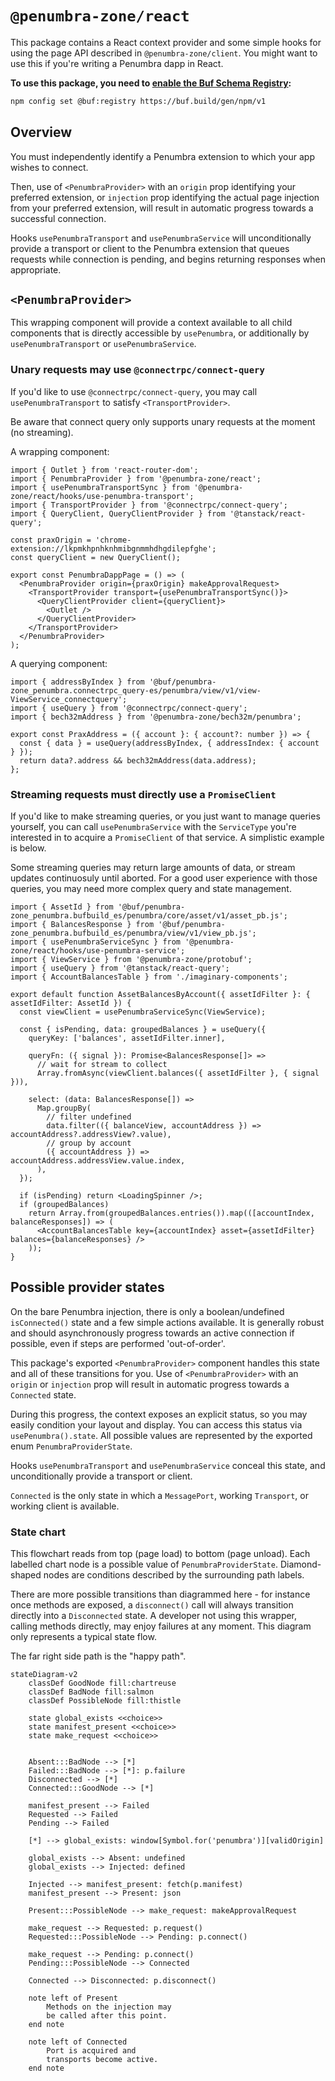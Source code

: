 # `@penumbra-zone/react`

This package contains a React context provider and some simple hooks for using
the page API described in `@penumbra-zone/client`. You might want to use this if
you're writing a Penumbra dapp in React.

**To use this package, you need to [enable the Buf Schema Registry](https://buf.build/docs/bsr/generated-sdks/npm):**

```sh
npm config set @buf:registry https://buf.build/gen/npm/v1
```

## Overview

You must independently identify a Penumbra extension to which your app wishes to
connect.

Then, use of `<PenumbraProvider>` with an `origin` prop identifying your
preferred extension, or `injection` prop identifying the actual page injection
from your preferred extension, will result in automatic progress towards a
successful connection.

Hooks `usePenumbraTransport` and `usePenumbraService` will unconditionally
provide a transport or client to the Penumbra extension that queues requests
while connection is pending, and begins returning responses when appropriate.

## `<PenumbraProvider>`

This wrapping component will provide a context available to all child components
that is directly accessible by `usePenumbra`, or additionally by
`usePenumbraTransport` or `usePenumbraService`.

### Unary requests may use `@connectrpc/connect-query`

If you'd like to use `@connectrpc/connect-query`, you may call
`usePenumbraTransport` to satisfy `<TransportProvider>`.

Be aware that connect query only supports unary requests at the moment (no
streaming).

A wrapping component:

```tsx
import { Outlet } from 'react-router-dom';
import { PenumbraProvider } from '@penumbra-zone/react';
import { usePenumbraTransportSync } from '@penumbra-zone/react/hooks/use-penumbra-transport';
import { TransportProvider } from '@connectrpc/connect-query';
import { QueryClient, QueryClientProvider } from '@tanstack/react-query';

const praxOrigin = 'chrome-extension://lkpmkhpnhknhmibgnmmhdhgdilepfghe';
const queryClient = new QueryClient();

export const PenumbraDappPage = () => (
  <PenumbraProvider origin={praxOrigin} makeApprovalRequest>
    <TransportProvider transport={usePenumbraTransportSync()}>
      <QueryClientProvider client={queryClient}>
        <Outlet />
      </QueryClientProvider>
    </TransportProvider>
  </PenumbraProvider>
);
```

A querying component:

```tsx
import { addressByIndex } from '@buf/penumbra-zone_penumbra.connectrpc_query-es/penumbra/view/v1/view-ViewService_connectquery';
import { useQuery } from '@connectrpc/connect-query';
import { bech32mAddress } from '@penumbra-zone/bech32m/penumbra';

export const PraxAddress = ({ account }: { account?: number }) => {
  const { data } = useQuery(addressByIndex, { addressIndex: { account } });
  return data?.address && bech32mAddress(data.address);
};
```

### Streaming requests must directly use a `PromiseClient`

If you'd like to make streaming queries, or you just want to manage queries
yourself, you can call `usePenumbraService` with the `ServiceType` you're
interested in to acquire a `PromiseClient` of that service. A simplistic example
is below.

Some streaming queries may return large amounts of data, or stream updates
continuosuly until aborted. For a good user experience with those queries, you
may need more complex query and state management.

```tsx
import { AssetId } from '@buf/penumbra-zone_penumbra.bufbuild_es/penumbra/core/asset/v1/asset_pb.js';
import { BalancesResponse } from '@buf/penumbra-zone_penumbra.bufbuild_es/penumbra/view/v1/view_pb.js';
import { usePenumbraServiceSync } from '@penumbra-zone/react/hooks/use-penumbra-service';
import { ViewService } from '@penumbra-zone/protobuf';
import { useQuery } from '@tanstack/react-query';
import { AccountBalancesTable } from './imaginary-components';

export default function AssetBalancesByAccount({ assetIdFilter }: { assetIdFilter: AssetId }) {
  const viewClient = usePenumbraServiceSync(ViewService);

  const { isPending, data: groupedBalances } = useQuery({
    queryKey: ['balances', assetIdFilter.inner],

    queryFn: ({ signal }): Promise<BalancesResponse[]> =>
      // wait for stream to collect
      Array.fromAsync(viewClient.balances({ assetIdFilter }, { signal })),

    select: (data: BalancesResponse[]) =>
      Map.groupBy(
        // filter undefined
        data.filter(({ balanceView, accountAddress }) => accountAddress?.addressView?.value),
        // group by account
        ({ accountAddress }) => accountAddress.addressView.value.index,
      ),
  });

  if (isPending) return <LoadingSpinner />;
  if (groupedBalances)
    return Array.from(groupedBalances.entries()).map(([accountIndex, balanceResponses]) => (
      <AccountBalancesTable key={accountIndex} asset={assetIdFilter} balances={balanceResponses} />
    ));
}
```

## Possible provider states

On the bare Penumbra injection, there is only a boolean/undefined
`isConnected()` state and a few simple actions available. It is generally robust
and should asynchronously progress towards an active connection if possible,
even if steps are performed 'out-of-order'.

This package's exported `<PenumbraProvider>` component handles this state and
all of these transitions for you. Use of `<PenumbraProvider>` with an `origin`
or `injection` prop will result in automatic progress towards a `Connected`
state.

During this progress, the context exposes an explicit status, so you may easily
condition your layout and display. You can access this status via
`usePenumbra().state`. All possible values are represented by the exported enum
`PenumbraProviderState`.

Hooks `usePenumbraTransport` and `usePenumbraService` conceal this state, and
unconditionally provide a transport or client.

`Connected` is the only state in which a `MessagePort`, working `Transport`, or
working client is available.

### State chart

This flowchart reads from top (page load) to bottom (page unload). Each labelled
chart node is a possible value of `PenumbraProviderState`. Diamond-shaped nodes
are conditions described by the surrounding path labels.

There are more possible transitions than diagrammed here - for instance once
methods are exposed, a `disconnect()` call will always transition directly into
a `Disconnected` state. A developer not using this wrapper, calling methods
directly, may enjoy failures at any moment. This diagram only represents a
typical state flow.

The far right side path is the "happy path".

```mermaid
stateDiagram-v2
    classDef GoodNode fill:chartreuse
    classDef BadNode fill:salmon
    classDef PossibleNode fill:thistle

    state global_exists <<choice>>
    state manifest_present <<choice>>
    state make_request <<choice>>


    Absent:::BadNode --> [*]
    Failed:::BadNode --> [*]: p.failure
    Disconnected --> [*]
    Connected:::GoodNode --> [*]

    manifest_present --> Failed
    Requested --> Failed
    Pending --> Failed

    [*] --> global_exists: window[Symbol.for('penumbra')][validOrigin]

    global_exists --> Absent: undefined
    global_exists --> Injected: defined

    Injected --> manifest_present: fetch(p.manifest)
    manifest_present --> Present: json

    Present:::PossibleNode --> make_request: makeApprovalRequest

    make_request --> Requested: p.request()
    Requested:::PossibleNode --> Pending: p.connect()

    make_request --> Pending: p.connect()
    Pending:::PossibleNode --> Connected

    Connected --> Disconnected: p.disconnect()

    note left of Present
        Methods on the injection may
        be called after this point.
    end note

    note left of Connected
        Port is acquired and
        transports become active.
    end note
```
